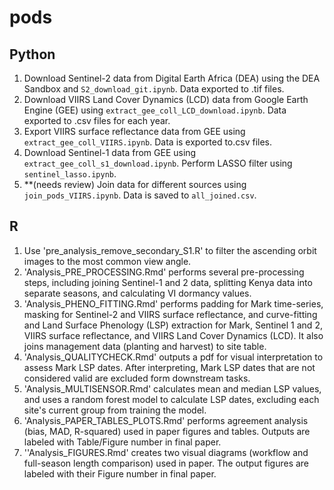 # pods

## Python

1. Download Sentinel-2 data from Digital Earth Africa (DEA) using the DEA Sandbox and `S2_download_git.ipynb`. Data exported to .tif files.
2. Download VIIRS Land Cover Dynamics (LCD) data from Google Earth Engine (GEE) using `extract_gee_coll_LCD_download.ipynb`. Data exported to .csv files for each year.
3. Export VIIRS surface reflectance data from GEE using `extract_gee_coll_VIIRS.ipynb`. Data is exported to.csv files.
4. Download Sentinel-1 data from GEE using `extract_gee_coll_s1_download.ipynb`. Perform LASSO filter using `sentinel_lasso.ipynb`.
5. **(needs review) Join data for different sources using `join_pods_VIIRS.ipynb`. Data is saved to `all_joined.csv`.

## R

1. Use 'pre_analysis_remove_secondary_S1.R' to filter the ascending orbit images to the most common view angle.
2. 'Analysis_PRE_PROCESSING.Rmd' performs several pre-processing steps, including joining Sentinel-1 and 2 data, splitting Kenya data into separate seasons, and calculating VI dormancy values.
3. 'Analysis_PHENO_FITTING.Rmd' performs padding for Mark time-series, masking for Sentinel-2 and VIIRS surface reflectance, and curve-fitting and Land Surface Phenology (LSP) extraction for Mark, Sentinel 1 and 2, VIIRS surface reflectance, and VIIRS Land Cover Dynamics (LCD). It also joins management data (planting and harvest) to site table.
4. 'Analysis_QUALITYCHECK.Rmd' outputs a pdf for visual interpretation to assess Mark LSP dates. After interpreting, Mark LSP dates that are not considered valid are excluded form downstream tasks.
5. 'Analysis_MULTISENSOR.Rmd' calculates mean and median LSP values, and uses a random forest model to calculate LSP dates, excluding each site's current group from training the model.
6. 'Analysis_PAPER_TABLES_PLOTS.Rmd' performs agreement analysis (bias, MAD, R-squared) used in paper figures and tables. Outputs are labeled with Table/Figure number in final paper.
7. ''Analysis_FIGURES.Rmd' creates two visual diagrams (workflow and full-season length comparison) used in paper. The output figures are labeled with their Figure number in final paper. 

